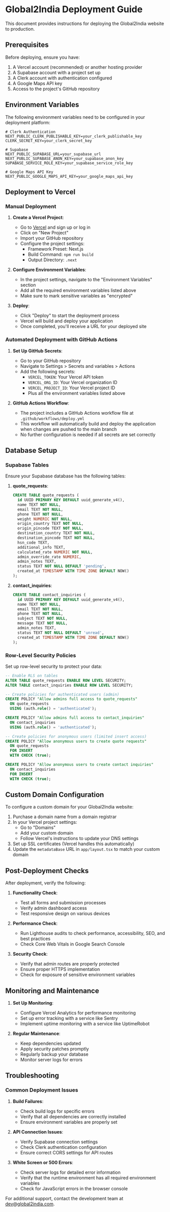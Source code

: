 # Global2India Deployment Guide

This document provides instructions for deploying the Global2India website to production.

## Prerequisites

Before deploying, ensure you have:

1. A Vercel account (recommended) or another hosting provider
2. A Supabase account with a project set up
3. A Clerk account with authentication configured
4. A Google Maps API key
5. Access to the project's GitHub repository

## Environment Variables

The following environment variables need to be configured in your deployment platform:

```
# Clerk Authentication
NEXT_PUBLIC_CLERK_PUBLISHABLE_KEY=your_clerk_publishable_key
CLERK_SECRET_KEY=your_clerk_secret_key

# Supabase
NEXT_PUBLIC_SUPABASE_URL=your_supabase_url
NEXT_PUBLIC_SUPABASE_ANON_KEY=your_supabase_anon_key
SUPABASE_SERVICE_ROLE_KEY=your_supabase_service_role_key

# Google Maps API Key
NEXT_PUBLIC_GOOGLE_MAPS_API_KEY=your_google_maps_api_key
```

## Deployment to Vercel

### Manual Deployment

1. **Create a Vercel Project**:
   - Go to [Vercel](https://vercel.com/) and sign up or log in
   - Click on "New Project"
   - Import your GitHub repository
   - Configure the project settings:
     - Framework Preset: Next.js
     - Build Command: `npm run build`
     - Output Directory: `.next`

2. **Configure Environment Variables**:
   - In the project settings, navigate to the "Environment Variables" section
   - Add all the required environment variables listed above
   - Make sure to mark sensitive variables as "encrypted"

3. **Deploy**:
   - Click "Deploy" to start the deployment process
   - Vercel will build and deploy your application
   - Once completed, you'll receive a URL for your deployed site

### Automated Deployment with GitHub Actions

1. **Set Up GitHub Secrets**:
   - Go to your GitHub repository
   - Navigate to Settings > Secrets and variables > Actions
   - Add the following secrets:
     - `VERCEL_TOKEN`: Your Vercel API token
     - `VERCEL_ORG_ID`: Your Vercel organization ID
     - `VERCEL_PROJECT_ID`: Your Vercel project ID
     - Plus all the environment variables listed above

2. **GitHub Actions Workflow**:
   - The project includes a GitHub Actions workflow file at `.github/workflows/deploy.yml`
   - This workflow will automatically build and deploy the application when changes are pushed to the main branch
   - No further configuration is needed if all secrets are set correctly

## Database Setup

### Supabase Tables

Ensure your Supabase database has the following tables:

1. **quote_requests**:
   ```sql
   CREATE TABLE quote_requests (
     id UUID PRIMARY KEY DEFAULT uuid_generate_v4(),
     name TEXT NOT NULL,
     email TEXT NOT NULL,
     phone TEXT NOT NULL,
     weight NUMERIC NOT NULL,
     origin_country TEXT NOT NULL,
     origin_pincode TEXT NOT NULL,
     destination_country TEXT NOT NULL,
     destination_pincode TEXT NOT NULL,
     hsn_code TEXT,
     additional_info TEXT,
     calculated_rate NUMERIC NOT NULL,
     admin_override_rate NUMERIC,
     admin_notes TEXT,
     status TEXT NOT NULL DEFAULT 'pending',
     created_at TIMESTAMP WITH TIME ZONE DEFAULT NOW()
   );
   ```

2. **contact_inquiries**:
   ```sql
   CREATE TABLE contact_inquiries (
     id UUID PRIMARY KEY DEFAULT uuid_generate_v4(),
     name TEXT NOT NULL,
     email TEXT NOT NULL,
     phone TEXT NOT NULL,
     subject TEXT NOT NULL,
     message TEXT NOT NULL,
     admin_notes TEXT,
     status TEXT NOT NULL DEFAULT 'unread',
     created_at TIMESTAMP WITH TIME ZONE DEFAULT NOW()
   );
   ```

### Row-Level Security Policies

Set up row-level security to protect your data:

```sql
-- Enable RLS on tables
ALTER TABLE quote_requests ENABLE ROW LEVEL SECURITY;
ALTER TABLE contact_inquiries ENABLE ROW LEVEL SECURITY;

-- Create policies for authenticated users (admin)
CREATE POLICY "Allow admins full access to quote_requests"
  ON quote_requests
  USING (auth.role() = 'authenticated');

CREATE POLICY "Allow admins full access to contact_inquiries"
  ON contact_inquiries
  USING (auth.role() = 'authenticated');

-- Create policies for anonymous users (limited insert access)
CREATE POLICY "Allow anonymous users to create quote requests"
  ON quote_requests
  FOR INSERT
  WITH CHECK (true);

CREATE POLICY "Allow anonymous users to create contact inquiries"
  ON contact_inquiries
  FOR INSERT
  WITH CHECK (true);
```

## Custom Domain Configuration

To configure a custom domain for your Global2India website:

1. Purchase a domain name from a domain registrar
2. In your Vercel project settings:
   - Go to "Domains"
   - Add your custom domain
   - Follow Vercel's instructions to update your DNS settings
3. Set up SSL certificates (Vercel handles this automatically)
4. Update the `metadataBase` URL in `app/layout.tsx` to match your custom domain

## Post-Deployment Checks

After deployment, verify the following:

1. **Functionality Check**:
   - Test all forms and submission processes
   - Verify admin dashboard access
   - Test responsive design on various devices

2. **Performance Check**:
   - Run Lighthouse audits to check performance, accessibility, SEO, and best practices
   - Check Core Web Vitals in Google Search Console

3. **Security Check**:
   - Verify that admin routes are properly protected
   - Ensure proper HTTPS implementation
   - Check for exposure of sensitive environment variables

## Monitoring and Maintenance

1. **Set Up Monitoring**:
   - Configure Vercel Analytics for performance monitoring
   - Set up error tracking with a service like Sentry
   - Implement uptime monitoring with a service like UptimeRobot

2. **Regular Maintenance**:
   - Keep dependencies updated
   - Apply security patches promptly
   - Regularly backup your database
   - Monitor server logs for errors

## Troubleshooting

### Common Deployment Issues

1. **Build Failures**:
   - Check build logs for specific errors
   - Verify that all dependencies are correctly installed
   - Ensure environment variables are properly set

2. **API Connection Issues**:
   - Verify Supabase connection settings
   - Check Clerk authentication configuration
   - Ensure correct CORS settings for API routes

3. **White Screen or 500 Errors**:
   - Check server logs for detailed error information
   - Verify that the runtime environment has all required environment variables
   - Check for JavaScript errors in the browser console

For additional support, contact the development team at dev@global2india.com. 